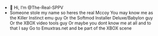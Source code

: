 - 👋 Hi, I’m @The-Real-SPPV
- Someone stole my name so heres the real Mccoy
You may know me as the Killer Instinct emu guy
Or the Softmod Installer Deluxe/Babylon guy
Or the XBOX video tools guy
Or maybe you dont know me at all and to that I say
Go to Emuxtras.net and be part of the XBOX scene
